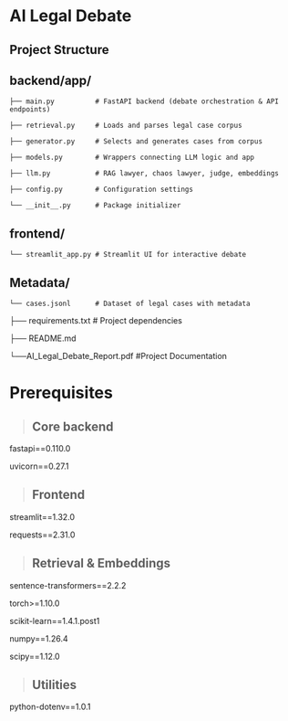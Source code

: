 # AI Legal Debate

## Project Structure 

##  backend/app/
    ├── main.py          # FastAPI backend (debate orchestration & API endpoints)
  
    ├── retrieval.py     # Loads and parses legal case corpus
   
    ├── generator.py     # Selects and generates cases from corpus
   
    ├── models.py        # Wrappers connecting LLM logic and app
   
    ├── llm.py           # RAG lawyer, chaos lawyer, judge, embeddings
   
    ├── config.py        # Configuration settings
   
    └── __init__.py      # Package initializer

##  frontend/
    └── streamlit_app.py # Streamlit UI for interactive debate

##  Metadata/
    └── cases.jsonl      # Dataset of legal cases with metadata

 ├── requirements.txt     # Project dependencies

 ├── README.md            
 
 └──AI_Legal_Debate_Report.pdf #Project Documentation
 
# Prerequisites

>## Core backend

fastapi==0.110.0

uvicorn==0.27.1

>## Frontend

streamlit==1.32.0

requests==2.31.0

>## Retrieval & Embeddings

sentence-transformers==2.2.2

torch>=1.10.0

scikit-learn==1.4.1.post1

numpy==1.26.4

scipy==1.12.0

>## Utilities

python-dotenv==1.0.1  

